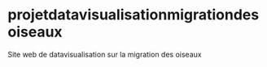 # projetdatavisualisationmigrationdesoiseaux
Site web de datavisualisation sur la migration des oiseaux
